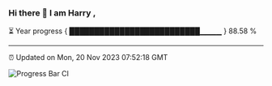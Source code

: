 ### Hi there 👋 I am Harry , 

⏳ Year progress { ██████████████████████████▁▁▁▁ } 88.58 %

---

⏰ Updated on Mon, 20 Nov 2023 07:52:18 GMT

![Progress Bar CI](https://github.com/duykhang68/duykhang68/workflows/Progress%20Bar%20CI/badge.svg)
